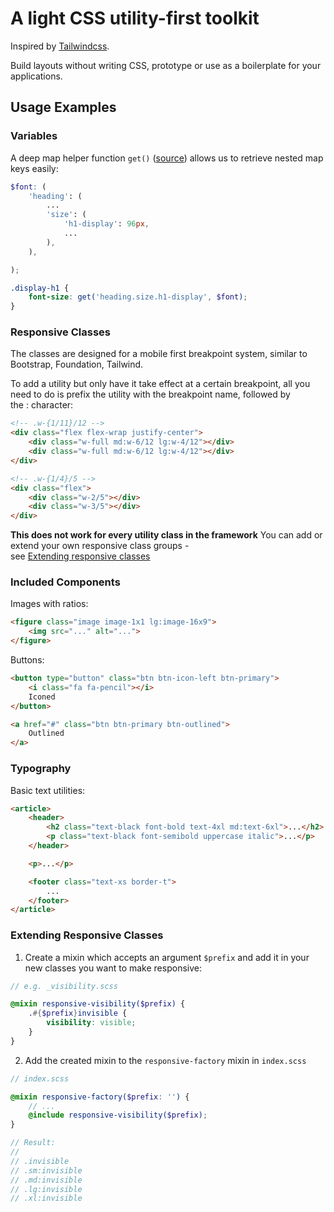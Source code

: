 # A light CSS utility-first toolkit

Inspired by [Tailwindcss](https://github.com/tailwindcss/tailwindcss).

Build layouts without writing CSS, prototype or use as a boilerplate for your applications.

## Usage Examples


### Variables

A deep map helper function `get()` ([source](https://itnext.io/advanced-use-of-sass-maps-bd5a47ca0d1a))
allows us to retrieve nested map keys easily:
```scss
$font: (
    'heading': (
        ...
        'size': (
            'h1-display': 96px,
            ...
        ),
    ),

);

.display-h1 {
    font-size: get('heading.size.h1-display', $font);
}
```


### Responsive Classes

The classes are designed for a mobile first breakpoint system, similar to  
Bootstrap, Foundation, Tailwind.  

To add a utility but only have it take effect at a certain breakpoint, all you  
need to do is prefix the utility with the breakpoint name, followed by  
the : character:
```html
<!-- .w-{1/11}/12 -->
<div class="flex flex-wrap justify-center">
    <div class="w-full md:w-6/12 lg:w-4/12"></div>
    <div class="w-full md:w-6/12 lg:w-4/12"></div>
</div>

<!-- .w-{1/4}/5 -->
<div class="flex">
    <div class="w-2/5"></div>
    <div class="w-3/5"></div>
</div>
```
**This does not work for every utility class in the framework**
You can add or extend your own responsive class groups -  
see [Extending responsive classes](#extending-responsive-classes)


### Included Components

Images with ratios:
```html
<figure class="image image-1x1 lg:image-16x9">
    <img src="..." alt="...">
</figure>
```

Buttons:
```html
<button type="button" class="btn btn-icon-left btn-primary">
    <i class="fa fa-pencil"></i>
    Iconed
</button>

<a href="#" class="btn btn-primary btn-outlined">
    Outlined
</a>
```


### Typography

Basic text utilities:
```html
<article>
    <header>
        <h2 class="text-black font-bold text-4xl md:text-6xl">...</h2>
        <p class="text-black font-semibold uppercase italic">...</p>
    </header>

    <p>...</p>

    <footer class="text-xs border-t">
        ...
    </footer>
</article>
```

### Extending Responsive Classes

1. Create a mixin which accepts an argument `$prefix` and add it in your new classes you want to make responsive:
```scss
// e.g. _visibility.scss

@mixin responsive-visibility($prefix) {
    .#{$prefix}invisible {
        visibility: visible;
    }
}
```

2. Add the created mixin to the `responsive-factory` mixin in `index.scss` 
```scss
// index.scss

@mixin responsive-factory($prefix: '') {
    // ...
    @include responsive-visibility($prefix);
}

// Result:
//
// .invisible
// .sm:invisible
// .md:invisible
// .lg:invisible
// .xl:invisible
```